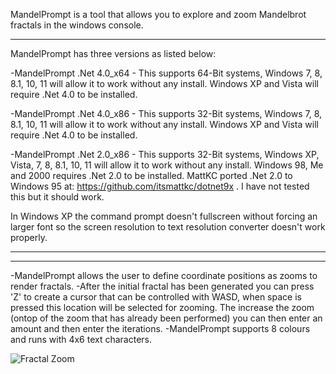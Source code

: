MandelPrompt is a tool that allows you to explore and zoom Mandelbrot fractals in the windows console.

----------------------------------------------------------------------------------------------------------------------------------------------------------------------------------------------------

MandelPrompt has three versions as listed below:

 -MandelPrompt .Net 4.0_x64 - This supports 64-Bit systems, Windows 7, 8, 8.1, 10, 11 will allow it to work without any install. Windows XP and Vista will require .Net 4.0 to be installed.
 
 -MandelPrompt .Net 4.0_x86 - This supports 32-Bit systems, Windows 7, 8, 8.1, 10, 11 will allow it to work without any install. Windows XP and Vista will require .Net 4.0 to be installed.

 -MandelPrompt .Net 2.0_x86 - This supports 32-Bit systems, Windows XP, Vista, 7, 8, 8.1, 10, 11 will allow it to work without any install. Windows 98, Me and 2000 requires .Net 2.0 to be installed.
 MattKC ported .Net 2.0 to Windows 95 at: https://github.com/itsmattkc/dotnet9x . I have not tested this but it should work.

 In Windows XP the command prompt doesn't fullscreen without forcing an larger font so the screen resolution to text resolution converter doesn't work properly.

------------------------
----------------------------------------------------------------------------------------------------------------------------------------------------------------------------

 -MandelPrompt allows the user to define coordinate positions as zooms to render fractals.
 -After the initial fractal has been generated you can press 'Z' to create a cursor that can be controlled with WASD, when space is pressed this location will be selected for zooming.
  The increase the zoom (ontop of the zoom that has already been performed) you can then enter an amount and then enter the iterations.
 -MandelPrompt supports 8 colours and runs with 4x6 text characters.

 ![Fractal Zoom](https://github.com/user-attachments/assets/ac80eae6-e2a4-4372-a01d-9637065096b5)
